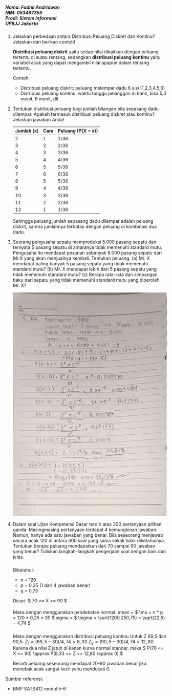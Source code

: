 ##### Nama: Fadhil Andriawan <br/> NIM: 053497355 <br> Prodi: Sistem Informasi <br> UPBJJ Jakarta

1. Jelaskan perbedaan antara Distribusi Peluang Diskret dan Kontinu? Jelaskan dan berikan contoh!

    **Distribusi peluang diskrit** yaitu setiap nilai dikaitkan dengan peluang tertentu di suatu rentang, sedangkan **distribusi peluang kontinu** yaitu variabel acak yang dapat mengambil nilai apapun dalam rentang tertentu.

    Contoh:
    - Distribusi peluang diskrit: peluang melempar dadu 6 sisi (1,2,3,4,5,6)
    - Distribusi peluang kontinu: waktu tunggu pelanggan di bank, bisa 5,3 menit, 6 menit, dll

2. Tentukan distribusi peluang bagi jumlah bilangan bila sepasang dadu dilempar. Apakah
termasuk distribusi peluang diskret atau kontinu? Jelaskan jawaban Anda!

    | Jumlah (x) | Cara | Peluang (P(X = x)) |
    | ---------- | ---- | ------------------ |
    | 2          | 1    | 1/36               |
    | 3          | 2    | 2/36               |
    | 4          | 3    | 3/36               |
    | 5          | 4    | 4/36               |
    | 6          | 5    | 5/36               |
    | 7          | 6    | 6/36               |
    | 8          | 5    | 5/36               |
    | 9          | 4    | 4/36               |
    | 10         | 3    | 3/36               |
    | 11         | 2    | 2/36               |
    | 12         | 1    | 1/36               |

    Sehingga peluang jumlah sepasang dadu dilempar adalah peluang diskrit, karena jumlahnya terbatas dengan peluang di kombinasi dua dadu.

3. Seorang pengusaha sepatu memproduksi 5.000 pasang sepatu dan ternyata 5 pasang sepatu
di antaranya tidak memenuhi standard mutu. Pengusaha itu mendapat pesanan sebanyak
8.000 pasang sepatu dari Mr.X yang akan menjualnya kembali. Tentukan peluang:
(a) Mr. X mendapat paling banyak 5 pasang sepatu yang tidak memenuhi standard mutu?
(b) Mr. X mendapat lebih dari 5 pasang sepatu yang tidak memenuhi standard mutu?
(c) Berapa rata-rata dan simpangan baku dari sepatu yang tidak memenuhi standard mutu
yang diperoleh Mr. X?

    ![Gambar](../assets/1747769829745.jpg)

1. Dalam soal Ujian Kompetensi Dasar terdiri atas 300 pertanyaan pilihan ganda. Masingmasing pertanyaan terdapat 4 kemungkinan jawaban. Namun, hanya ada satu jawaban
yang benar. Bila seseorang menjawab secara acak 120 di antara 300 soal yang sama sekali
tidak diketahuinya. Tentukan berapa peluang mendapatkan dari 70 sampai 90 jawaban
yang benar? Tuliskan langkah-langkah pengerjaan soal dengan baik dan jelas.

   #####

   Diketahui:
   - n = 120
   - p = 0,25 (1 dari 4 jawaban benar)
   - q = 0,75

   Dicari: $ 70 <= X <= 90 $
   ####
   Maka dengan menggunakan pendekatan normal:
   mean = $ \mu = n * p = 120 * 0,25 = 30 $
   sigma = $ \sigma = \sqrt(120*0,25*0,75) = \sqrt(22,5) = 4,74 $
   #####

   Maka dengan menggunakan distribusi peluang kontinu
   Untuk Z 69,5 dan 90,5:
   $Z_1 = (69,5-30)/4,74 = 8,33$
   $Z_2 = (90,5-30)/4,74 = 12,80$
   Karena dua nilai Z jatuh di kanan kurva normal standar, maka
   $ P(70 <= X <= 90) \approx P(8,33 <= Z <= 12,80 \approx 0) $

   Berarti peluang seseorang mendapat 70-90 jawaban benar jika menebak acak sangat kecil yaitu mendekati 0.

Sumber referensi:
- BMP SATS412 modul 5-6